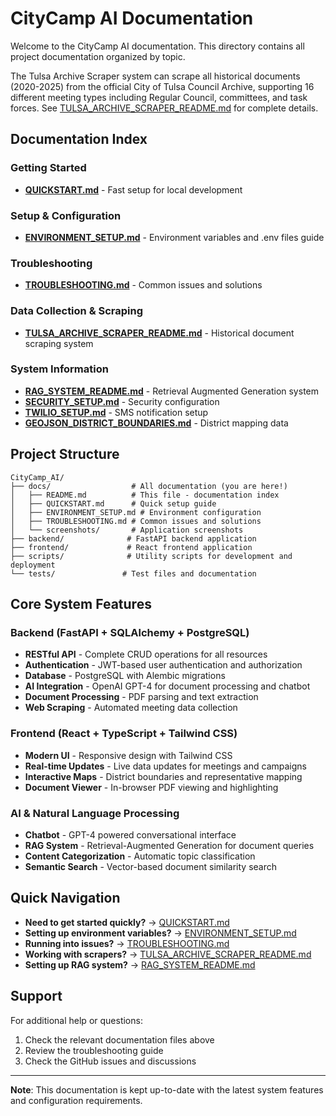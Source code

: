 # CityCamp AI Documentation

Welcome to the CityCamp AI documentation. This directory contains all project documentation organized by topic.

The Tulsa Archive Scraper system can scrape all historical documents (2020-2025) from the official City of Tulsa Council Archive, supporting 16 different meeting types including Regular Council, committees, and task forces. See [TULSA_ARCHIVE_SCRAPER_README.md](TULSA_ARCHIVE_SCRAPER_README.md) for complete details.

## Documentation Index

### Getting Started
- **[QUICKSTART.md](QUICKSTART.md)** - Fast setup for local development

### Setup & Configuration
- **[ENVIRONMENT_SETUP.md](ENVIRONMENT_SETUP.md)** - Environment variables and .env files guide

### Troubleshooting
- **[TROUBLESHOOTING.md](TROUBLESHOOTING.md)** - Common issues and solutions

### Data Collection & Scraping
- **[TULSA_ARCHIVE_SCRAPER_README.md](TULSA_ARCHIVE_SCRAPER_README.md)** - Historical document scraping system

### System Information
- **[RAG_SYSTEM_README.md](RAG_SYSTEM_README.md)** - Retrieval Augmented Generation system
- **[SECURITY_SETUP.md](SECURITY_SETUP.md)** - Security configuration
- **[TWILIO_SETUP.md](TWILIO_SETUP.md)** - SMS notification setup
- **[GEOJSON_DISTRICT_BOUNDARIES.md](GEOJSON_DISTRICT_BOUNDARIES.md)** - District mapping data

## Project Structure

```
CityCamp_AI/
├── docs/                  # All documentation (you are here!)
│   ├── README.md          # This file - documentation index
│   ├── QUICKSTART.md      # Quick setup guide
│   ├── ENVIRONMENT_SETUP.md # Environment configuration
│   ├── TROUBLESHOOTING.md # Common issues and solutions
│   └── screenshots/       # Application screenshots
├── backend/              # FastAPI backend application
├── frontend/             # React frontend application
├── scripts/              # Utility scripts for development and deployment
└── tests/               # Test files and documentation
```

## Core System Features

### Backend (FastAPI + SQLAlchemy + PostgreSQL)
- **RESTful API** - Complete CRUD operations for all resources
- **Authentication** - JWT-based user authentication and authorization
- **Database** - PostgreSQL with Alembic migrations
- **AI Integration** - OpenAI GPT-4 for document processing and chatbot
- **Document Processing** - PDF parsing and text extraction
- **Web Scraping** - Automated meeting data collection

### Frontend (React + TypeScript + Tailwind CSS)
- **Modern UI** - Responsive design with Tailwind CSS
- **Real-time Updates** - Live data updates for meetings and campaigns
- **Interactive Maps** - District boundaries and representative mapping
- **Document Viewer** - In-browser PDF viewing and highlighting

### AI & Natural Language Processing
- **Chatbot** - GPT-4 powered conversational interface
- **RAG System** - Retrieval-Augmented Generation for document queries
- **Content Categorization** - Automatic topic classification
- **Semantic Search** - Vector-based document similarity search

## Quick Navigation

- **Need to get started quickly?** → [QUICKSTART.md](QUICKSTART.md)
- **Setting up environment variables?** → [ENVIRONMENT_SETUP.md](ENVIRONMENT_SETUP.md)
- **Running into issues?** → [TROUBLESHOOTING.md](TROUBLESHOOTING.md)
- **Working with scrapers?** → [TULSA_ARCHIVE_SCRAPER_README.md](TULSA_ARCHIVE_SCRAPER_README.md)
- **Setting up RAG system?** → [RAG_SYSTEM_README.md](RAG_SYSTEM_README.md)

## Support

For additional help or questions:
1. Check the relevant documentation files above
2. Review the troubleshooting guide
3. Check the GitHub issues and discussions

---

**Note**: This documentation is kept up-to-date with the latest system features and configuration requirements.
